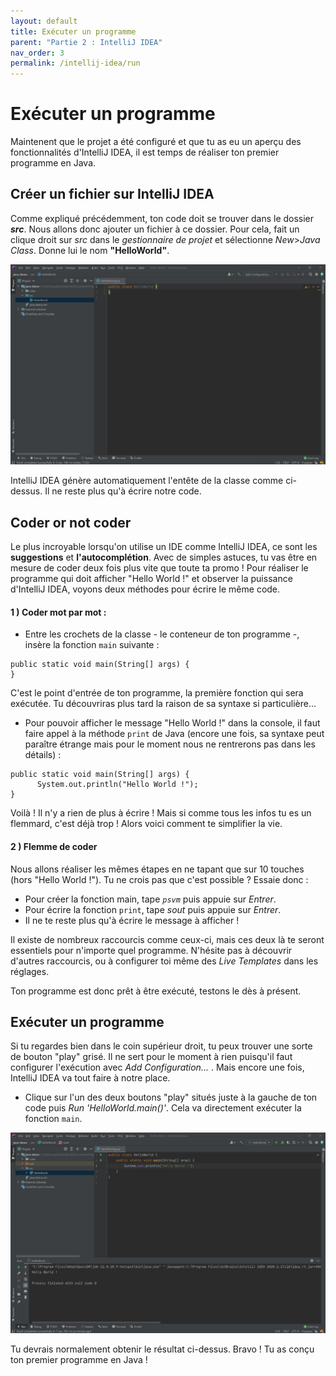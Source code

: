 ```yaml
---
layout: default
title: Exécuter un programme
parent: "Partie 2 : IntelliJ IDEA"
nav_order: 3
permalink: /intellij-idea/run
---
```


# Exécuter un programme

Maintenent que le projet a été configuré et que tu as eu un aperçu des fonctionnalités d'IntelliJ IDEA, il est temps de réaliser ton premier programme en Java.

## Créer un fichier sur IntelliJ IDEA
Comme expliqué précédemment, ton code doit se trouver dans le dossier ***src***. Nous allons donc ajouter un fichier à ce dossier. Pour cela, fait un clique droit sur *src* dans le *gestionnaire de projet* et sélectionne *New*>*Java Class*. Donne lui le nom **"HelloWorld"**.

![Création du fichier](../assets/file-created.png)

IntelliJ IDEA génère automatiquement l'entête de la classe comme ci-dessus. Il ne reste plus qu'à écrire notre code.

## Coder or not coder
Le plus incroyable lorsqu'on utilise un IDE comme IntelliJ IDEA, ce sont les **suggestions** et **l'autocomplétion**. Avec de simples astuces, tu vas être en mesure de coder deux fois plus vite que toute ta promo ! Pour réaliser le programme qui doit afficher "Hello World !" et observer la puissance d'IntelliJ IDEA, voyons deux méthodes pour écrire le même code.

#### 1 ) Coder mot par mot :
* Entre les crochets de la classe - le conteneur de ton programme -, insère la fonction `main` suivante :
```
public static void main(String[] args) {
}
```
C'est le point d'entrée de ton programme, la première fonction qui sera exécutée. Tu découvriras plus tard la raison de sa syntaxe si particulière...

* Pour pouvoir afficher le message "Hello World !" dans la console, il faut faire appel à la méthode `print` de Java (encore une fois, sa syntaxe peut paraître étrange mais pour le moment nous ne rentrerons pas dans les détails) :
```
public static void main(String[] args) {
      System.out.println("Hello World !");
}
```
Voilà ! Il n'y a rien de plus à écrire ! Mais si comme tous les infos tu es un flemmard, c'est déjà trop ! Alors voici comment te simplifier la vie.

#### 2 ) Flemme de coder
Nous allons réaliser les mêmes étapes en ne tapant que sur 10 touches (hors "Hello World !"). Tu ne crois pas que c'est possible ? Essaie donc :

* Pour créer la fonction main, tape *`psvm`* puis appuie sur *Entrer*.
* Pour écrire la fonction `print`, tape *sout* puis appuie sur *Entrer*.
* Il ne te reste plus qu'à écrire le message à afficher !

Il existe de nombreux raccourcis comme ceux-ci, mais ces deux là te seront essentiels pour n'importe quel programme. N'hésite pas à découvrir d'autres raccourcis, ou à configurer toi même des *Live Templates* dans les réglages.


Ton programme est donc prêt à être exécuté, testons le dès à présent.

## Exécuter un programme

Si tu regardes bien dans le coin supérieur droit, tu peux trouver une sorte de bouton "play" grisé. Il ne sert pour le moment à rien puisqu'il faut configurer l'exécution avec *Add Configuration...* . Mais encore une fois, IntelliJ IDEA va tout faire à notre place.

* Clique  sur l'un des deux boutons "play" situés juste à la gauche de ton code puis *Run 'HelloWorld.main()'*. Cela va directement exécuter la fonction `main`.

![Résultat d'exécution du programme](../assets/hello-world.png)

Tu devrais normalement obtenir le résultat ci-dessus. Bravo ! Tu as conçu ton premier programme en Java !
